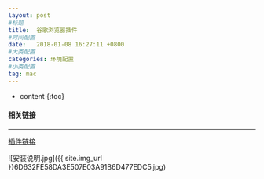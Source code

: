 ```yaml
---
layout: post
#标题
title:  谷歌浏览器插件
#时间配置
date:   2018-01-08 16:27:11 +0800
#大类配置
categories: 环境配置
#小类配置
tag: mac
---
```


* content
{:toc}

#### 相关链接
---

<a href="http://googlehelper.net/" target="_blank">插件链接</a><br>

![安装说明.jpg]({{ site.img_url }}6D632FE58DA3E507E03A91B6D477EDC5.jpg)